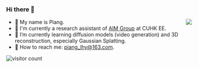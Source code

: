 ### Hi there 👋
<img align="right" src="https://github-readme-stats.vercel.app/api?username=LiuHengyu321&show_icons=true">

  - 👋 My name is Piang. 
  - 💼 I'm currently a research assistant of [AIM Group](https://www.ee.cuhk.edu.hk/~yxyuan/index.htm) at CUHK EE.
  - 🌱 I’m currently learning diffusion models (video generation) and 3D reconstruction, especially Gaussian Splatting.
  - 📮 How to reach me: piang_lhy@163.com.

![visitor count](https://profile-counter.glitch.me/LiuHengyu321/count.svg)
